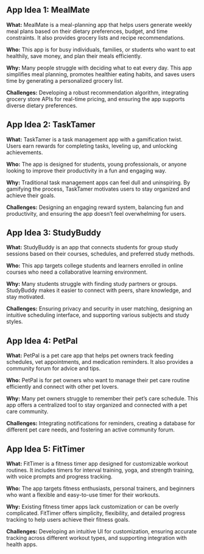 ## App Idea 1: MealMate  
**What:** MealMate is a meal-planning app that helps users generate weekly meal plans based on their dietary preferences, budget, and time constraints. It also provides grocery lists and recipe recommendations.  

**Who:** This app is for busy individuals, families, or students who want to eat healthily, save money, and plan their meals efficiently.  

**Why:** Many people struggle with deciding what to eat every day. This app simplifies meal planning, promotes healthier eating habits, and saves users time by generating a personalized grocery list.  

**Challenges:** Developing a robust recommendation algorithm, integrating grocery store APIs for real-time pricing, and ensuring the app supports diverse dietary preferences.  


## App Idea 2: TaskTamer  
**What:** TaskTamer is a task management app with a gamification twist. Users earn rewards for completing tasks, leveling up, and unlocking achievements.  

**Who:** The app is designed for students, young professionals, or anyone looking to improve their productivity in a fun and engaging way.  

**Why:** Traditional task management apps can feel dull and uninspiring. By gamifying the process, TaskTamer motivates users to stay organized and achieve their goals.  

**Challenges:** Designing an engaging reward system, balancing fun and productivity, and ensuring the app doesn’t feel overwhelming for users.  


## App Idea 3: StudyBuddy  
**What:** StudyBuddy is an app that connects students for group study sessions based on their courses, schedules, and preferred study methods.  

**Who:** This app targets college students and learners enrolled in online courses who need a collaborative learning environment.  

**Why:** Many students struggle with finding study partners or groups. StudyBuddy makes it easier to connect with peers, share knowledge, and stay motivated.  

**Challenges:** Ensuring privacy and security in user matching, designing an intuitive scheduling interface, and supporting various subjects and study styles.  


## App Idea 4: PetPal  
**What:** PetPal is a pet care app that helps pet owners track feeding schedules, vet appointments, and medication reminders. It also provides a community forum for advice and tips.  

**Who:** PetPal is for pet owners who want to manage their pet care routine efficiently and connect with other pet lovers.  

**Why:** Many pet owners struggle to remember their pet’s care schedule. This app offers a centralized tool to stay organized and connected with a pet care community.  

**Challenges:** Integrating notifications for reminders, creating a database for different pet care needs, and fostering an active community forum.  


## App Idea 5: FitTimer  
**What:** FitTimer is a fitness timer app designed for customizable workout routines. It includes timers for interval training, yoga, and strength training, with voice prompts and progress tracking.  

**Who:** The app targets fitness enthusiasts, personal trainers, and beginners who want a flexible and easy-to-use timer for their workouts.  

**Why:** Existing fitness timer apps lack customization or can be overly complicated. FitTimer offers simplicity, flexibility, and detailed progress tracking to help users achieve their fitness goals.  

**Challenges:** Developing an intuitive UI for customization, ensuring accurate tracking across different workout types, and supporting integration with health apps.  
